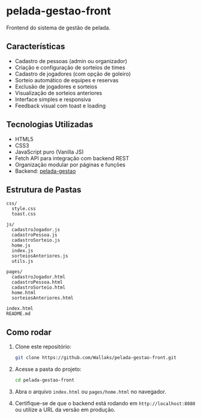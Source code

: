 # pelada-gestao-front

Frontend do sistema de gestão de pelada.

## Características

- Cadastro de pessoas (admin ou organizador)
- Criação e configuração de sorteios de times
- Cadastro de jogadores (com opção de goleiro)
- Sorteio automático de equipes e reservas
- Exclusão de jogadores e sorteios
- Visualização de sorteios anteriores
- Interface simples e responsiva
- Feedback visual com toast e loading

## Tecnologias Utilizadas

- HTML5
- CSS3
- JavaScript puro (Vanilla JS)
- Fetch API para integração com backend REST
- Organização modular por páginas e funções
- Backend: [pelada-gestao](https://github.com/Wallaks/pelada-gestao)

## Estrutura de Pastas

```
css/
  style.css
  toast.css

js/
  cadastroJogador.js
  cadastroPessoa.js
  cadastroSorteio.js
  home.js
  index.js
  sorteiosAnteriores.js
  utils.js

pages/
  cadastroJogador.html
  cadastroPessoa.html
  cadastroSorteio.html
  home.html
  sorteiosAnteriores.html

index.html
README.md
```

## Como rodar

1. Clone este repositório:
   ```bash
   git clone https://github.com/Wallaks/pelada-gestao-front.git
   ```

2. Acesse a pasta do projeto:
   ```bash
   cd pelada-gestao-front
   ```

3. Abra o arquivo `index.html` ou `pages/home.html` no navegador.

4. Certifique-se de que o backend está rodando em `http://localhost:8080` ou utilize a URL da versão em produção.
